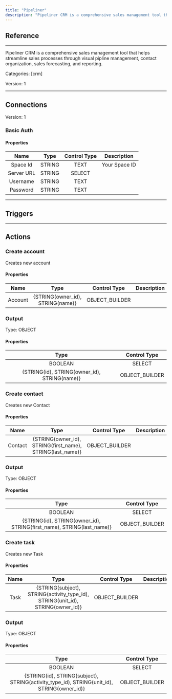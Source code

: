```yaml
---
title: "Pipeliner"
description: "Pipeliner CRM is a comprehensive sales management tool that helps streamline sales processes through visual pipline management, contact organization, sales forecasting, and reporting."
---
```

## Reference
<hr />

Pipeliner CRM is a comprehensive sales management tool that helps streamline sales processes through visual pipline management, contact organization, sales forecasting, and reporting.


Categories: [crm]


Version: 1

<hr />



## Connections

Version: 1


### Basic Auth

#### Properties

|      Name      |     Type     |     Control Type     |     Description     |
|:--------------:|:------------:|:--------------------:|:-------------------:|
| Space Id | STRING | TEXT  |  Your Space ID  |
| Server URL | STRING | SELECT  |  |
| Username | STRING | TEXT  |  |
| Password | STRING | TEXT  |  |





<hr />



## Triggers



<hr />



## Actions


### Create account
Creates new account

#### Properties

|      Name      |     Type     |     Control Type     |     Description     |
|:--------------:|:------------:|:--------------------:|:-------------------:|
| Account | {STRING\(owner_id), STRING\(name)} | OBJECT_BUILDER  |  |


### Output



Type: OBJECT


#### Properties

|     Type     |     Control Type     |
|:------------:|:--------------------:|
| BOOLEAN | SELECT  |
| {STRING\(id), STRING\(owner_id), STRING\(name)} | OBJECT_BUILDER  |






### Create contact
Creates new Contact

#### Properties

|      Name      |     Type     |     Control Type     |     Description     |
|:--------------:|:------------:|:--------------------:|:-------------------:|
| Contact | {STRING\(owner_id), STRING\(first_name), STRING\(last_name)} | OBJECT_BUILDER  |  |


### Output



Type: OBJECT


#### Properties

|     Type     |     Control Type     |
|:------------:|:--------------------:|
| BOOLEAN | SELECT  |
| {STRING\(id), STRING\(owner_id), STRING\(first_name), STRING\(last_name)} | OBJECT_BUILDER  |






### Create task
Creates new Task

#### Properties

|      Name      |     Type     |     Control Type     |     Description     |
|:--------------:|:------------:|:--------------------:|:-------------------:|
| Task | {STRING\(subject), STRING\(activity_type_id), STRING\(unit_id), STRING\(owner_id)} | OBJECT_BUILDER  |  |


### Output



Type: OBJECT


#### Properties

|     Type     |     Control Type     |
|:------------:|:--------------------:|
| BOOLEAN | SELECT  |
| {STRING\(id), STRING\(subject), STRING\(activity_type_id), STRING\(unit_id), STRING\(owner_id)} | OBJECT_BUILDER  |






